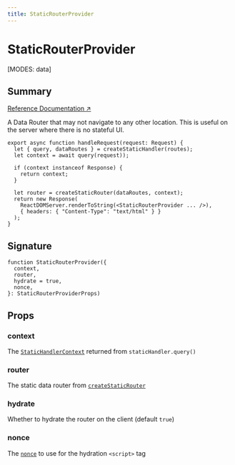 ```yaml
---
title: StaticRouterProvider
---
```


# StaticRouterProvider

<!--
⚠️ ⚠️ IMPORTANT ⚠️ ⚠️ 

Thank you for helping improve our documentation!

This file is auto-generated from the JSDoc comments in the source
code, so please edit the JSDoc comments in the file below and this
file will be re-generated once those changes are merged.

https://github.com/remix-run/react-router/blob/main/packages/react-router/lib/dom/server.tsx
-->

[MODES: data]

## Summary

[Reference Documentation ↗](https://api.reactrouter.com/v7/functions/react_router.StaticRouterProvider.html)

A Data Router that may not navigate to any other location. This is useful
on the server where there is no stateful UI.

```tsx
export async function handleRequest(request: Request) {
  let { query, dataRoutes } = createStaticHandler(routes);
  let context = await query(request));

  if (context instanceof Response) {
    return context;
  }

  let router = createStaticRouter(dataRoutes, context);
  return new Response(
    ReactDOMServer.renderToString(<StaticRouterProvider ... />),
    { headers: { "Content-Type": "text/html" } }
  );
}
```

## Signature

```tsx
function StaticRouterProvider({
  context,
  router,
  hydrate = true,
  nonce,
}: StaticRouterProviderProps)
```

## Props

### context

The [`StaticHandlerContext`](https://api.reactrouter.com/v7/interfaces/react_router.StaticHandlerContext.html) returned from `staticHandler.query()`

### router

The static data router from [`createStaticRouter`](../data-routers/createStaticRouter)

### hydrate

Whether to hydrate the router on the client (default `true`)

### nonce

The [`nonce`](https://developer.mozilla.org/en-US/docs/Web/HTML/Reference/Global_attributes/nonce) to use for the hydration `<script>` tag

